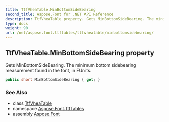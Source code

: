 ```yaml
---
title: TtfVheaTable.MinBottomSideBearing
second_title: Aspose.Font for .NET API Reference
description: TtfVheaTable property. Gets MinBottomSideBearing. The minimum bottom sidebearing measurement found in the font in FUnits
type: docs
weight: 90
url: /net/aspose.font.ttftables/ttfvheatable/minbottomsidebearing/
---
```

## TtfVheaTable.MinBottomSideBearing property

Gets MinBottomSideBearing. The minimum bottom sidebearing measurement found in the font, in FUnits.

```csharp
public short MinBottomSideBearing { get; }
```

### See Also

* class [TtfVheaTable](../)
* namespace [Aspose.Font.TtfTables](../../../aspose.font.ttftables/)
* assembly [Aspose.Font](../../../)


